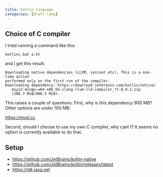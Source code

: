 ```yaml
---
title: Kotlin language
categories: [draft-lang]
---
```


## Choice of C compiler

I tried running a command like this:

~~~
kotlinc.bat a.kt
~~~

and I get this result:

~~~
Downloading native dependencies (LLVM, sysroot etc). This is a one-time action 
performed only on the first run of the compiler.
Downloading dependency: https://download.jetbrains.com/kotlin/native/
   msys2-mingw-w64-x86_64-clang-llvm-lld-compiler_rt-8.0.1.zip
   (206.7 MiB/900.5 MiB).
~~~

This raises a couple of questions. First, why is this dependency 900 MB? Other
options are under 100 MB:

<https://musl.cc>

Second, should I choose to use my own C compiler, why cant I? It seems no option
is currently available to do that.

## Setup

- <https://github.com/JetBrains/kotlin-native>
- <https://github.com/JetBrains/kotlin/releases/latest>
- <https://jdk.java.net>
